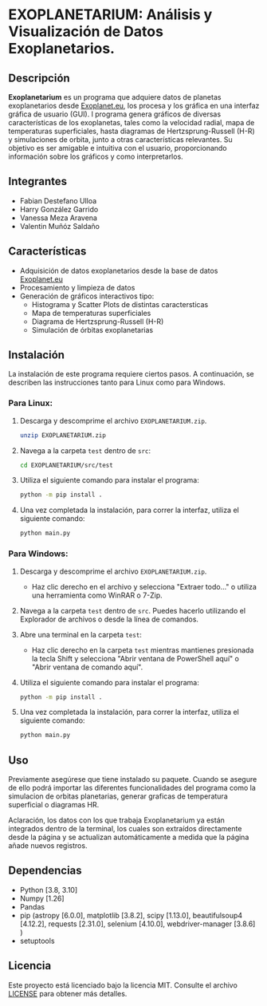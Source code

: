 # EXOPLANETARIUM: Análisis y Visualización de Datos Exoplanetarios.

## Descripción

**Exoplanetarium** es un programa que adquiere datos de planetas exoplanetarios desde [Exoplanet.eu](https://exoplanet.eu/catalog/), los procesa y los gráfica en una interfaz gráfica de usuario (GUI). l programa genera gráficos de diversas características de los exoplanetas, tales como la velocidad radial, mapa de temperaturas superficiales, hasta diagramas de Hertzsprung-Russell (H-R) y simulaciones de orbita, junto a otras características relevantes.
Su objetivo es ser amigable e intuitiva con el usuario, proporcionando información sobre los gráficos y como interpretarlos.

## Integrantes

- Fabian Destefano Ulloa
- Harry González Garrido
- Vanessa Meza Aravena
- Valentin Muñóz Saldaño

## Características

- Adquisición de datos exoplanetarios desde la base de datos [Exoplanet.eu](https://exoplanet.eu/catalog/)
- Procesamiento y limpieza de datos
- Generación de gráficos interactivos tipo:
  - Histograma y Scatter Plots de distintas caractersticas
  - Mapa de temperaturas superficiales
  - Diagrama de Hertzsprung-Russell (H-R)
  - Simulación de órbitas exoplanetarias




## Instalación

La instalación de este programa requiere ciertos pasos. A continuación, se describen las instrucciones tanto para Linux como para Windows.

### Para Linux:

1. Descarga y descomprime el archivo `EXOPLANETARIUM.zip`.

    ```sh
    unzip EXOPLANETARIUM.zip
    ```

2. Navega a la carpeta `test` dentro de `src`:

    ```sh
    cd EXOPLANETARIUM/src/test
    ```

3. Utiliza el siguiente comando para instalar el programa:

    ```sh
    python -m pip install .
    ```

4. Una vez completada la instalación, para correr la interfaz, utiliza el siguiente comando:

    ```sh
    python main.py
    ```

### Para Windows:

1. Descarga y descomprime el archivo `EXOPLANETARIUM.zip`.

    - Haz clic derecho en el archivo y selecciona "Extraer todo..." o utiliza una herramienta como WinRAR o 7-Zip.

2. Navega a la carpeta `test` dentro de `src`. Puedes hacerlo utilizando el Explorador de archivos o desde la línea de comandos.

3. Abre una terminal en la carpeta `test`:

    - Haz clic derecho en la carpeta `test` mientras mantienes presionada la tecla Shift y selecciona "Abrir ventana de PowerShell aquí" o "Abrir ventana de comando aquí".

4. Utiliza el siguiente comando para instalar el programa:

    ```sh
    python -m pip install .
    ```

5. Una vez completada la instalación, para correr la interfaz, utiliza el siguiente comando:

    ```sh
    python main.py
    ```

 

## Uso
Previamente asegúrese que tiene instalado su paquete. Cuando se asegure de ello podrá importar las diferentes funcionalidades del programa
como la simulacion de orbitas planetarias, generar graficas de temperatura superficial o diagramas HR.

Aclaración, los datos con los que trabaja Exoplanetarium ya están integrados dentro de la terminal, los cuales son extraídos directamente desde la página y se actualizan automáticamente a medida que la página añade nuevos registros.

## Dependencias
- Python [3.8, 3.10]
- Numpy [1.26]
- Pandas
- pip (astropy [6.0.0], matplotlib [3.8.2], scipy [1.13.0], beautifulsoup4 [4.12.2], requests [2.31.0], selenium [4.10.0], webdriver-manager [3.8.6] )
- setuptools 

## Licencia

Este proyecto está licenciado bajo la licencia MIT. Consulte el archivo [LICENSE](LICENSE) para obtener más detalles.
